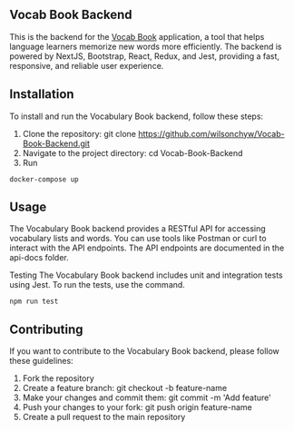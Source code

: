 ## Vocab Book Backend
This is the backend for the [Vocab Book](https://github.com/wilsonchyw/Vocab-Book-NextJS) application, a tool that helps language learners memorize new words more efficiently. The backend is powered by NextJS, Bootstrap, React, Redux, and Jest, providing a fast, responsive, and reliable user experience.

## Installation
To install and run the Vocabulary Book backend, follow these steps:

1. Clone the repository: git clone https://github.com/wilsonchyw/Vocab-Book-Backend.git
2. Navigate to the project directory: cd Vocab-Book-Backend
3. Run
```
docker-compose up
```

## Usage
The Vocabulary Book backend provides a RESTful API for accessing vocabulary lists and words. You can use tools like Postman or curl to interact with the API endpoints. The API endpoints are documented in the api-docs folder.

Testing
The Vocabulary Book backend includes unit and integration tests using Jest. To run the tests, use the command.
```
npm run test
```

## Contributing
If you want to contribute to the Vocabulary Book backend, please follow these guidelines:

1. Fork the repository
2. Create a feature branch: git checkout -b feature-name
3. Make your changes and commit them: git commit -m 'Add feature'
4. Push your changes to your fork: git push origin feature-name
5. Create a pull request to the main repository
